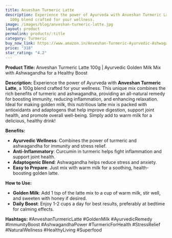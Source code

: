 ```yaml
---
title: Anveshan Turmeric Latte
description: Experience the power of Ayurveda with Anveshan Turmeric Latte, a
  100g blend crafted for your wellness.
image: /images/blog/anveshan-turmeric-latte.jpg
layout: product
permalink: products/:title
category: Turmeric
buy_now_link: https://www.amazon.in/Anveshan-Turmeric-Ayurvedic-Ashwagandha-Immunity/dp/B09MV198QG/ref=sr_1_29?crid=1IBX4K52DVNNJ&tag=m0150-21
price: "318"
star_rating: "4.2"
---
```

**Product Title:** Anveshan Turmeric Latte 100g | Ayurvedic Golden Milk Mix with Ashwagandha for a Healthy Boost

**Description:**
Experience the power of Ayurveda with **Anveshan Turmeric Latte**, a 100g blend crafted for your wellness. This unique mix combines the rich benefits of turmeric and ashwagandha, providing an all-natural remedy for boosting immunity, reducing inflammation, and enhancing relaxation. Ideal for making golden milk, this nutritious latte mix is packed with antioxidants and adaptogens that help improve digestion, support joint health, and promote overall well-being. Simply add to warm milk for a delicious, healthy drink!

**Benefits:**
- **Ayurvedic Wellness**: Combines the power of turmeric and ashwagandha for immunity and stress relief.
- **Anti-Inflammatory**: Curcumin in turmeric helps fight inflammation and support joint health.
- **Adaptogenic Blend**: Ashwagandha helps reduce stress and anxiety.
- **Easy to Prepare**: Just mix with warm milk for a soothing, health-boosting golden latte.

**How to Use:**
- **Golden Milk**: Add 1 tsp of the latte mix to a cup of warm milk, stir well, and sweeten with honey if desired.
- **Daily Boost**: Enjoy 1-2 cups a day for best results, preferably at bedtime for calming effects.

**Hashtags:**
#AnveshanTurmericLatte #GoldenMilk #AyurvedicRemedy #ImmunityBoost #AshwagandhaPower #TurmericForHealth #StressRelief #NaturalWellness #HealthyLiving #Superfood
